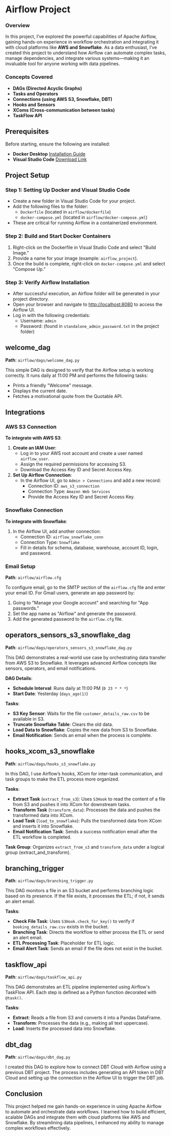 # Airflow Project

### Overview
In this project, I’ve explored the powerful capabilities of Apache Airflow, gaining hands-on experience in workflow orchestration and integrating it with cloud platforms like **AWS and Snowflake**. As a data enthusiast, I’ve created this project to understand how Airflow can automate complex tasks, manage dependencies, and integrate various systems—making it an invaluable tool for anyone working with data pipelines.

### Concepts Covered

- **DAGs (Directed Acyclic Graphs)**
- **Tasks and Operators**
- **Connections (using AWS S3, Snowflake, DBT)**
- **Hooks and Sensors**
- **XComs (Cross-communication between tasks)**
- **TaskFlow API**

## Prerequisites

Before starting, ensure the following are installed:

- **Docker Desktop** [Installation Guide](https://docs.docker.com/desktop/setup/install/windows-install/)
- **Visual Studio Code** [Download Link](https://code.visualstudio.com/download)

## Project Setup

### Step 1: Setting Up Docker and Visual Studio Code
- Create a new folder in Visual Studio Code for your project.
- Add the following files to the folder:
    - `Dockerfile` (located in `airflow/dockerfile`)
    - `docker-compose.yml` (located in `airflow/docker-compose.yml`)
- These are critical for running Airflow in a containerized environment.

### Step 2: Build and Start Docker Containers
1. Right-click on the Dockerfile in Visual Studio Code and select "Build Image."
2. Provide a name for your image (example: `airflow_project`).
3. Once the build is complete, right-click on `docker-compose.yml` and select "Compose Up."

### Step 3: Verify Airflow Installation
- After successful execution, an Airflow folder will be generated in your project directory.
- Open your browser and navigate to [http://localhost:8080](http://localhost:8080/) to access the Airflow UI.
- Log in with the following credentials:
    - Username: `admin`
    - Password: (found in `standalone_admin_password.txt` in the project folder)

## welcome_dag

**Path**: `airflow/dags/welcome_dag.py`

This simple DAG is designed to verify that the Airflow setup is working correctly. It runs daily at 11:00 PM and performs the following tasks:

- Prints a friendly "Welcome" message.
- Displays the current date.
- Fetches a motivational quote from the Quotable API.

## Integrations

### AWS S3 Connection
**To integrate with AWS S3**:
1. **Create an IAM User**:
    - Log in to your AWS root account and create a user named `airflow_user`.
    - Assign the required permissions for accessing S3.
    - Download the Access Key ID and Secret Access Key.
2. **Set Up Airflow Connection**:
    - In the Airflow UI, go to `Admin > Connections` and add a new record:
        - Connection ID: `aws_s3_connection`
        - Connection Type: `Amazon Web Services`
        - Provide the Access Key ID and Secret Access Key.

### Snowflake Connection
**To integrate with Snowflake**:
1. In the Airflow UI, add another connection:
    - Connection ID: `airflow_snowflake_conn`
    - Connection Type: `Snowflake`
    - Fill in details for schema, database, warehouse, account ID, login, and password.

### Email Setup
**Path**: `airflow/airflow.cfg`

To configure email, go to the SMTP section of the `airflow.cfg` file and enter your email ID. For Gmail users, generate an app password by:
1. Going to "Manage your Google account" and searching for "App passwords."
2. Set the app name as "Airflow" and generate the password.
3. Add the generated password to the `airflow.cfg` file.

## operators_sensors_s3_snowflake_dag

**Path**: `airflow/dags/operators_sensors_s3_snowflake_dag.py`

This DAG demonstrates a real-world use case by orchestrating data transfer from AWS S3 to Snowflake. It leverages advanced Airflow concepts like sensors, operators, and email notifications.

**DAG Details**:
- **Schedule Interval**: Runs daily at 11:00 PM (`0 23 * * *`)
- **Start Date**: Yesterday (`days_ago(1)`)

**Tasks**:
- **S3 Key Sensor**: Waits for the file `customer_details_raw.csv` to be available in S3.
- **Truncate Snowflake Table**: Clears the old data.
- **Load Data to Snowflake**: Copies the new data from S3 to Snowflake.
- **Email Notification**: Sends an email when the process is complete.

## hooks_xcom_s3_snowflake

**Path**: `airflow/dags/hooks_s3_snowflake.py`

In this DAG, I use Airflow’s hooks, XCom for inter-task communication, and task groups to make the ETL process more organized.

**Tasks**:
- **Extract Task** (`extract_from_s3`): Uses `S3Hook` to read the content of a file from S3 and pushes it into XCom for downstream tasks.
- **Transform Task** (`transform_data`): Processes the data and pushes the transformed data into XCom.
- **Load Task** (`load_to_snowflake`): Pulls the transformed data from XCom and inserts it into Snowflake.
- **Email Notification Task**: Sends a success notification email after the ETL workflow is completed.

**Task Group**: Organizes `extract_from_s3` and `transform_data` under a logical group (extract_and_transform).

## branching_trigger

**Path**: `airflow/dags/branching_trigger.py`

This DAG monitors a file in an S3 bucket and performs branching logic based on its presence. If the file exists, it processes the ETL; if not, it sends an alert email.

**Tasks**:
- **Check File Task**: Uses `S3Hook.check_for_key()` to verify if `booking_details_raw.csv` exists in the bucket.
- **Branching Task**: Directs the workflow to either process the ETL or send an alert email.
- **ETL Processing Task**: Placeholder for ETL logic.
- **Email Alert Task**: Sends an email if the file does not exist in the bucket.

## taskflow_api

**Path**: `airflow/dags/taskflow_api.py`

This DAG demonstrates an ETL pipeline implemented using Airflow's TaskFlow API. Each step is defined as a Python function decorated with `@task()`.

**Tasks**:
- **Extract**: Reads a file from S3 and converts it into a Pandas DataFrame.
- **Transform**: Processes the data (e.g., making all text uppercase).
- **Load**: Inserts the processed data into Snowflake.

## dbt_dag

**Path**: `airflow/dags/dbt_dag.py`

I created this DAG to explore how to connect DBT Cloud with Airflow using a previous DBT project. The process includes generating an API token in DBT Cloud and setting up the connection in the Airflow UI to trigger the DBT job.

## Conclusion

This project helped me gain hands-on experience in using Apache Airflow to automate and orchestrate data workflows. I learned how to build efficient, scalable DAGs and integrate them with cloud platforms like AWS and Snowflake. By streamlining data pipelines, I enhanced my ability to manage complex workflows effectively.
